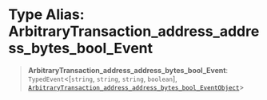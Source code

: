 # Type Alias: ArbitraryTransaction\_address\_address\_bytes\_bool\_Event

> **ArbitraryTransaction\_address\_address\_bytes\_bool\_Event**: `TypedEvent`\<\[`string`, `string`, `string`, `boolean`\], [`ArbitraryTransaction_address_address_bytes_bool_EventObject`](../interfaces/ArbitraryTransaction_address_address_bytes_bool_EventObject.md)\>
